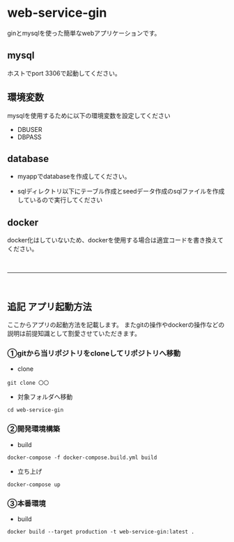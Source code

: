 # web-service-gin

ginとmysqlを使った簡単なwebアプリケーションです。

## mysql

ホストでport 3306で起動してください。

## 環境変数

mysqlを使用するために以下の環境変数を設定してください

- DBUSER
- DBPASS

## database

- myappでdatabaseを作成してください。

- sqlディレクトリ以下にテーブル作成とseedデータ作成のsqlファイルを作成しているので実行してください

## docker

docker化はしていないため、dockerを使用する場合は適宜コードを書き換えてください。

<br />


___


<br />

## 追記 アプリ起動方法

ここからアプリの起動方法を記載します。
またgitの操作やdockerの操作などの説明は前提知識として割愛させていただきます。

### ①gitから当リポジトリをcloneしてリポジトリへ移動

- clone
```
git clone 〇〇
```

- 対象フォルダへ移動

```
cd web-service-gin
```

### ②開発環境構築

- build
```
docker-compose -f docker-compose.build.yml build
```

- 立ち上げ
```
docker-compose up
```

### ③本番環境
- build
```
docker build --target production -t web-service-gin:latest .
```